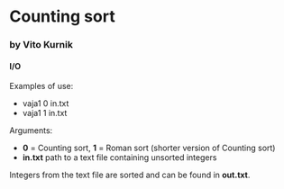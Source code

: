 # Counting sort
### by Vito Kurnik
#### I/O

Examples of use:
 - vaja1 0 in.txt
 - vaja1 1 in.txt
 
Arguments: 
 - **0** = Counting sort, **1** = Roman sort (shorter version of Counting sort)
 - **in.txt** path to a text file containing unsorted integers 
 
Integers from the text file are sorted and can be found in **out.txt**.

